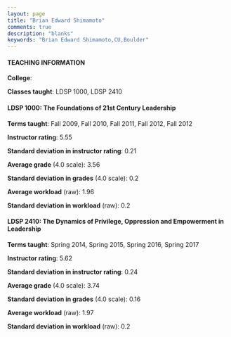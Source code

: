 ```yaml
---
layout: page
title: "Brian Edward Shimamoto" 
comments: true
description: "blanks"
keywords: "Brian Edward Shimamoto,CU,Boulder"
---
```

<head>
<script src="https://ajax.googleapis.com/ajax/libs/jquery/2.1.3/jquery.min.js"></script>
<script src="https://dl.dropboxusercontent.com/s/pc42nxpaw1ea4o9/highcharts.js?dl=0"></script>
<!-- <script src="../assets/js/highcharts.js"></script> -->
<style type="text/css">@font-face {
	font-family: "Bebas Neue";
	src: url(https://www.filehosting.org/file/details/544349/BebasNeue Regular.otf) format("opentype");
	}
	h1.Bebas { 
		font-family: "Bebas Neue", Verdana, Tahoma;
	}
</style>
</head>
	   
#### TEACHING INFORMATION

**College**: 

**Classes taught**: LDSP 1000, LDSP 2410

#### LDSP 1000: The Foundations of 21st Century Leadership

**Terms taught**: Fall 2009, Fall 2010, Fall 2011, Fall 2012, Fall 2012

**Instructor rating**: 5.55

**Standard deviation in instructor rating**: 0.21

**Average grade** (4.0 scale): 3.56

**Standard deviation in grades** (4.0 scale): 0.2

**Average workload** (raw): 1.96

**Standard deviation in workload** (raw): 0.2

#### LDSP 2410: The Dynamics of Privilege, Oppression and Empowerment in Leadership

**Terms taught**: Spring 2014, Spring 2015, Spring 2016, Spring 2017

**Instructor rating**: 5.62

**Standard deviation in instructor rating**: 0.24

**Average grade** (4.0 scale): 3.74

**Standard deviation in grades** (4.0 scale): 0.16

**Average workload** (raw): 1.97

**Standard deviation in workload** (raw): 0.2

